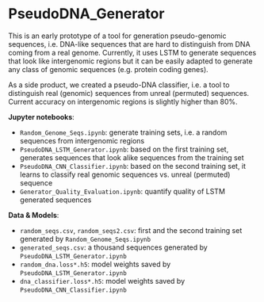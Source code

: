 # PseudoDNA_Generator

This is an early prototype of a tool for generation pseudo-genomic sequences, i.e. DNA-like sequences that are hard to distinguish from DNA coming from a real genome. Currently, it uses LSTM to generate sequences that look like intergenomic regions but it can be easily adapted to generate any class of genomic sequences (e.g. protein coding genes).

As a side product, we created a pseudo-DNA classifier, i.e. a tool to distinguish real (genomic) sequences from unreal (permuted) sequences. Current accuracy on intergenomic regions is slightly higher than 80%.

**Jupyter notebooks**:
  * `Random_Genome_Seqs.ipynb`: generate training sets, i.e. a random sequences from intergenomic regions
  * `PseudoDNA_LSTM_Generator.ipynb`: based on the first training set, generates sequences that look alike sequences from the training set 
  * `PseudoDNA_CNN_Classifier.ipynb`: based on the second training set, it learns to classify real genomic sequences vs. unreal (permuted) sequence
  * `Generator_Quality_Evaluation.ipynb`: quantify quality of LSTM generated sequences

**Data & Models**:
  * `random_seqs.csv`, `random_seqs2.csv`: first and the second training set generated by `Random_Genome_Seqs.ipynb`
  * `generated_seqs.csv`: a thousand sequences generated by `PseudoDNA_LSTM_Generator.ipynb`
  * `random_dna.loss*.h5`: model weights saved by `PseudoDNA_LSTM_Generator.ipynb`
  * `dna_classifier.loss*.h5`: model weights saved by `PseudoDNA_CNN_Classifier.ipynb`